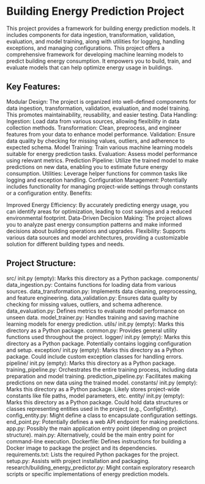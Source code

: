 # Building Energy Prediction Project

This project provides a framework for building energy prediction models. It includes components for data ingestion, transformation, validation, evaluation, and model training, along with utilities for logging, handling exceptions, and managing configurations.
This project offers a comprehensive framework for developing machine learning models to predict building energy consumption. It empowers you to build, train, and evaluate models that can help optimize energy usage in buildings.

## Key Features:

Modular Design: The project is organized into well-defined components for data ingestion, transformation, validation, evaluation, and model training. This promotes maintainability, reusability, and easier testing.
Data Handling: Ingestion: Load data from various sources, allowing flexibility in data collection methods.
Transformation: Clean, preprocess, and engineer features from your data to enhance model performance.
Validation: Ensure data quality by checking for missing values, outliers, and adherence to expected schema.
Model Training: Train various machine learning models suitable for energy prediction tasks.
Evaluation: Assess model performance using relevant metrics.
Prediction Pipeline: Utilize the trained model to make predictions on new data, enabling you to estimate future energy consumption.
Utilities: Leverage helper functions for common tasks like logging and exception handling.
Configuration Management: Potentially includes functionality for managing project-wide settings through constants or a configuration entity.
Benefits:

Improved Energy Efficiency: By accurately predicting energy usage, you can identify areas for optimization, leading to cost savings and a reduced environmental footprint.
Data-Driven Decision Making: The project allows you to analyze past energy consumption patterns and make informed decisions about building operations and upgrades.
Flexibility: Supports various data sources and model architectures, providing a customizable solution for different building types and needs.


## Project Structure:

src/
init.py (empty): Marks this directory as a Python package.
components/
data_ingestion.py: Contains functions for loading data from various sources.
data_transformation.py: Implements data cleaning, preprocessing, and feature engineering.
data_validation.py: Ensures data quality by checking for missing values, outliers, and schema adherence.
data_evaluation.py: Defines metrics to evaluate model performance on unseen data.
model_trainer.py: Handles training and saving machine learning models for energy prediction.
utils/
init.py (empty): Marks this directory as a Python package.
common.py: Provides general utility functions used throughout the project.
logger/
init.py (empty): Marks this directory as a Python package.
Potentially contains logging configuration and setup.
exception/
init.py (empty): Marks this directory as a Python package.
Could include custom exception classes for handling errors.
pipeline/
init.py (empty): Marks this directory as a Python package.
training_pipeline.py: Orchestrates the entire training process, including data preparation and model training.
prediction_pipeline.py: Facilitates making predictions on new data using the trained model.
constants/
init.py (empty): Marks this directory as a Python package.
Likely stores project-wide constants like file paths, model parameters, etc.
entity/
init.py (empty): Marks this directory as a Python package.
Could hold data structures or classes representing entities used in the project (e.g., ConfigEntity).
config_entity.py: Might define a class to encapsulate configuration settings.
end_point.py: Potentially defines a web API endpoint for making predictions.
app.py: Possibly the main application entry point (depending on project structure).
main.py: Alternatively, could be the main entry point for command-line execution.
Dockerfile: Defines instructions for building a Docker image to package the project and its dependencies.
requirements.txt: Lists the required Python packages for the project.
setup.py: Assists with project installation and packaging.
research/building_energy_predictor.py: Might contain exploratory research scripts or specific implementations of energy prediction models.